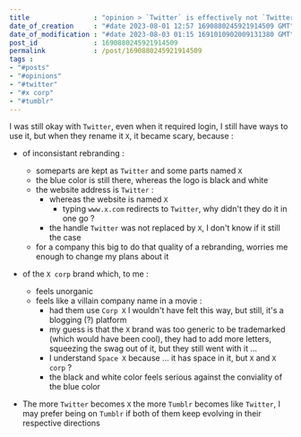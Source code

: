 ```yaml
---
title                : "opinion > `Twitter` is effectively not `Twitter` anymore"
date_of_creation     : "#date 2023-08-01 12:57 1690880245921914509 GMT"
date_of_modification : "#date 2023-08-03 01:15 1691010902009131380 GMT"
post_id              : 1690880245921914509
permalink            : /post/1690880245921914509
tags :
- "#posts"
- "#opinions"
- "#twitter"
- "#x corp"
- "#tumblr"
---
```


I was still okay with `Twitter`, even when it required login, I still have ways to use it,
but when they rename it `X`, it became scary, because :
- of inconsistant rebranding :
  - someparts are kept as `Twitter` and some parts named `X`
  - the blue color is still there, whereas the logo is black and white
  - the website address is `Twitter` :
      - whereas the website is named `X`
        - typing `www.x.com` redirects to `Twitter`, why didn't they do it in one go ?
      - the handle `Twitter` was not replaced by `X`, I don't know if it still the case
  - for a company this big to do that quality of a rebranding, worries me enough to change my plans about it

- of the `X corp` brand which, to me :
  - feels unorganic
  - feels like a villain company name in a movie :
    - had them use `Corp X` I wouldn't have felt this way, but still, it's a blogging (?) platform
    - my guess is that the `X` brand was too generic to be trademarked (which would have been cool), they had to add more letters, squeezing the swag out of it, but they still went with it ...
    - I understand `Space X` because ... it has space in it, but `X` and `X corp` ?
    - the black and white color feels serious against the conviality of the blue color

- The more `Twitter` becomes `X` the more `Tumblr` becomes like `Twitter`, I may prefer being on `Tumblr` if both of them keep evolving in their respective directions